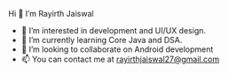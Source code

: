  Hi 👋 I’m Rayirth Jaiswal

- 👀 I’m interested in development and UI/UX design.
- 🌱 I’m currently learning Core Java and DSA.
- 💞️ I’m looking to collaborate on Android development
- 📫 You can contact me at rayirthjaiswal27@gmail.com
